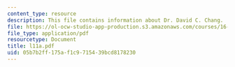 ```yaml
---
content_type: resource
description: This file contains information about Dr. David C. Chang.
file: https://ol-ocw-studio-app-production.s3.amazonaws.com/courses/16-810-engineering-design-and-rapid-prototyping-january-iap-2005/05b7b2ff175af1c9715439bcd8178230_l11a.pdf
file_type: application/pdf
resourcetype: Document
title: l11a.pdf
uid: 05b7b2ff-175a-f1c9-7154-39bcd8178230
---
```

